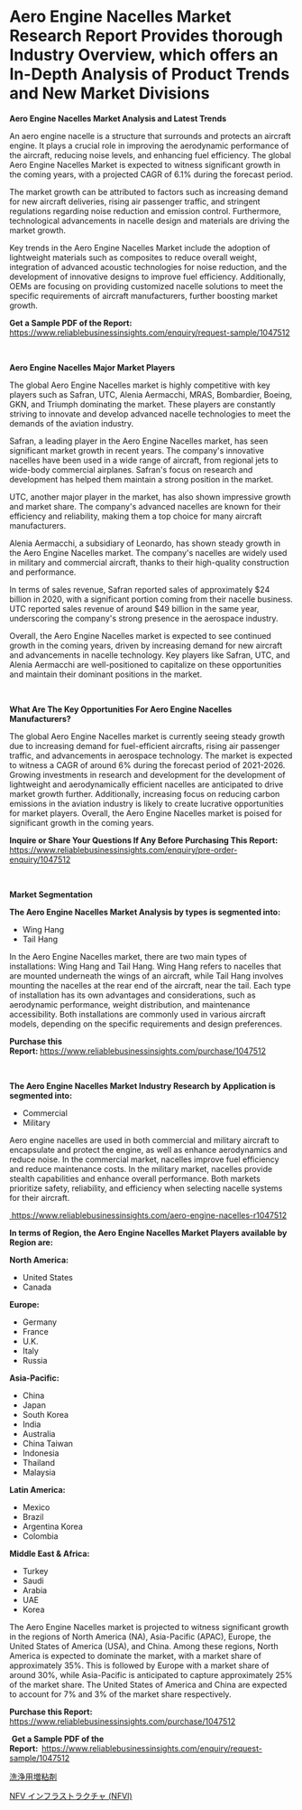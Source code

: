 <p><h1>Aero Engine Nacelles Market Research Report Provides thorough Industry Overview, which offers an In-Depth Analysis of Product Trends and New Market Divisions</h1></p><p><strong>Aero Engine Nacelles Market Analysis and Latest Trends</strong></p>
<p><p>An aero engine nacelle is a structure that surrounds and protects an aircraft engine. It plays a crucial role in improving the aerodynamic performance of the aircraft, reducing noise levels, and enhancing fuel efficiency. The global Aero Engine Nacelles Market is expected to witness significant growth in the coming years, with a projected CAGR of 6.1% during the forecast period.</p><p>The market growth can be attributed to factors such as increasing demand for new aircraft deliveries, rising air passenger traffic, and stringent regulations regarding noise reduction and emission control. Furthermore, technological advancements in nacelle design and materials are driving the market growth.</p><p>Key trends in the Aero Engine Nacelles Market include the adoption of lightweight materials such as composites to reduce overall weight, integration of advanced acoustic technologies for noise reduction, and the development of innovative designs to improve fuel efficiency. Additionally, OEMs are focusing on providing customized nacelle solutions to meet the specific requirements of aircraft manufacturers, further boosting market growth.</p></p>
<p><strong>Get a Sample PDF of the Report:&nbsp;</strong> <a href="https://www.reliablebusinessinsights.com/enquiry/request-sample/1047512">https://www.reliablebusinessinsights.com/enquiry/request-sample/1047512</a></p>
<p>&nbsp;</p>
<p><strong>Aero Engine Nacelles Major Market Players</strong></p>
<p><p>The global Aero Engine Nacelles market is highly competitive with key players such as Safran, UTC, Alenia Aermacchi, MRAS, Bombardier, Boeing, GKN, and Triumph dominating the market. These players are constantly striving to innovate and develop advanced nacelle technologies to meet the demands of the aviation industry.</p><p>Safran, a leading player in the Aero Engine Nacelles market, has seen significant market growth in recent years. The company's innovative nacelles have been used in a wide range of aircraft, from regional jets to wide-body commercial airplanes. Safran's focus on research and development has helped them maintain a strong position in the market.</p><p>UTC, another major player in the market, has also shown impressive growth and market share. The company's advanced nacelles are known for their efficiency and reliability, making them a top choice for many aircraft manufacturers.</p><p>Alenia Aermacchi, a subsidiary of Leonardo, has shown steady growth in the Aero Engine Nacelles market. The company's nacelles are widely used in military and commercial aircraft, thanks to their high-quality construction and performance.</p><p>In terms of sales revenue, Safran reported sales of approximately $24 billion in 2020, with a significant portion coming from their nacelle business. UTC reported sales revenue of around $49 billion in the same year, underscoring the company's strong presence in the aerospace industry.</p><p>Overall, the Aero Engine Nacelles market is expected to see continued growth in the coming years, driven by increasing demand for new aircraft and advancements in nacelle technology. Key players like Safran, UTC, and Alenia Aermacchi are well-positioned to capitalize on these opportunities and maintain their dominant positions in the market.</p></p>
<p>&nbsp;</p>
<p><strong>What Are The Key Opportunities For Aero Engine Nacelles Manufacturers?</strong></p>
<p><p>The global Aero Engine Nacelles market is currently seeing steady growth due to increasing demand for fuel-efficient aircrafts, rising air passenger traffic, and advancements in aerospace technology. The market is expected to witness a CAGR of around 6% during the forecast period of 2021-2026. Growing investments in research and development for the development of lightweight and aerodynamically efficient nacelles are anticipated to drive market growth further. Additionally, increasing focus on reducing carbon emissions in the aviation industry is likely to create lucrative opportunities for market players. Overall, the Aero Engine Nacelles market is poised for significant growth in the coming years.</p></p>
<p><strong>Inquire or Share Your Questions If Any Before Purchasing This Report:</strong> <a href="https://www.reliablebusinessinsights.com/enquiry/pre-order-enquiry/1047512">https://www.reliablebusinessinsights.com/enquiry/pre-order-enquiry/1047512</a></p>
<p>&nbsp;</p>
<p><strong>Market Segmentation</strong></p>
<p><strong>The Aero Engine Nacelles Market Analysis by types is segmented into:</strong></p>
<p><ul><li>Wing Hang</li><li>Tail Hang</li></ul></p>
<p><p>In the Aero Engine Nacelles market, there are two main types of installations: Wing Hang and Tail Hang. Wing Hang refers to nacelles that are mounted underneath the wings of an aircraft, while Tail Hang involves mounting the nacelles at the rear end of the aircraft, near the tail. Each type of installation has its own advantages and considerations, such as aerodynamic performance, weight distribution, and maintenance accessibility. Both installations are commonly used in various aircraft models, depending on the specific requirements and design preferences.</p></p>
<p><strong>Purchase this Report:&nbsp;</strong><a href="https://www.reliablebusinessinsights.com/purchase/1047512">https://www.reliablebusinessinsights.com/purchase/1047512</a></p>
<p>&nbsp;</p>
<p><strong>The Aero Engine Nacelles Market Industry Research by Application is segmented into:</strong></p>
<p><ul><li>Commercial</li><li>Military</li></ul></p>
<p><p>Aero engine nacelles are used in both commercial and military aircraft to encapsulate and protect the engine, as well as enhance aerodynamics and reduce noise. In the commercial market, nacelles improve fuel efficiency and reduce maintenance costs. In the military market, nacelles provide stealth capabilities and enhance overall performance. Both markets prioritize safety, reliability, and efficiency when selecting nacelle systems for their aircraft.</p></p>
<p><a href="https://www.reliablebusinessinsights.com/aero-engine-nacelles-r1047512">&nbsp;https://www.reliablebusinessinsights.com/aero-engine-nacelles-r1047512</a></p>
<p><strong>In terms of Region, the Aero Engine Nacelles Market Players available by Region are:</strong></p>
<p>
    <p> <strong> North America: </strong>
        <ul>
            <li>United States</li>
            <li>Canada</li>
        </ul>
        </p> 
    <p> <strong> Europe: </strong>
        <ul>
            <li>Germany</li>
            <li>France</li>
            <li>U.K.</li>
            <li>Italy</li>
            <li>Russia</li>
        </ul>
        </p> 
    <p> <strong> Asia-Pacific: </strong>
        <ul>
            <li>China</li>
            <li>Japan</li>
            <li>South Korea</li>
            <li>India</li>
            <li>Australia</li>
            <li>China Taiwan</li>
            <li>Indonesia</li>
            <li>Thailand</li>
            <li>Malaysia</li>
        </ul>
        </p> 
    <p> <strong> Latin America: </strong>
        <ul>
            <li>Mexico</li>
            <li>Brazil</li>
            <li>Argentina Korea</li>
            <li>Colombia</li>
        </ul>
        </p> 
    <p> <strong> Middle East & Africa: </strong>
        <ul>
            <li>Turkey</li>
            <li>Saudi</li>
            <li>Arabia</li>
            <li>UAE</li>
            <li>Korea</li>
        </ul>
    </p>
    </p>
<p><p>The Aero Engine Nacelles market is projected to witness significant growth in the regions of North America (NA), Asia-Pacific (APAC), Europe, the United States of America (USA), and China. Among these regions, North America is expected to dominate the market, with a market share of approximately 35%. This is followed by Europe with a market share of around 30%, while Asia-Pacific is anticipated to capture approximately 25% of the market share. The United States of America and China are expected to account for 7% and 3% of the market share respectively.</p></p>
<p><strong>Purchase this Report: </strong><a href="https://www.reliablebusinessinsights.com/purchase/1047512">https://www.reliablebusinessinsights.com/purchase/1047512</a></p>
<p>&nbsp;<strong>Get a Sample PDF of the Report:&nbsp;&nbsp;</strong><a href="https://www.reliablebusinessinsights.com/enquiry/request-sample/1047512">https://www.reliablebusinessinsights.com/enquiry/request-sample/1047512</a></p>
<p><strong></strong></p>
<p><p><a href="https://github.com/DudleyFerry/Market-Research-Report-List-1/blob/main/996852191710.md">洗浄用増粘剤</a></p><p><a href="https://medium.com/@karinaokon69/nfv%E3%82%A4%E3%83%B3%E3%83%95%E3%83%A9%E3%82%B9%E3%83%88%E3%83%A9%E3%82%AF%E3%83%81%E3%83%A3-nfvi-%E5%B8%82%E5%A0%B4%E3%81%AE%E3%83%88%E3%83%AC%E3%83%B3%E3%83%89%E3%81%A8%E5%B8%82%E5%A0%B4%E5%88%86%E6%9E%90%E3%81%AF-2024%E5%B9%B4%E3%81%8B%E3%82%892031%E5%B9%B4%E3%81%BE%E3%81%A7%E3%81%AE%E4%BA%88%E6%B8%AC%E3%81%A7%E3%81%82%E3%82%8B-fa2d36fd6e7a">NFV インフラストラクチャ (NFVI)</a></p></p>